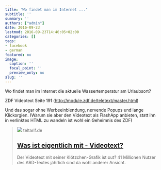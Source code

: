 ```yaml
---
title: 'Wo findet man im Internet ...'
subtitle: ''
summary: ''
authors: ["admin"]
date: 2016-09-23
lastmod: 2016-09-23T14:46:05+02:00
categories: []
tags:
- facebook
- german
featured: no
image:
  caption: ''
  focal_point: ''
  preview_only: no
slug: ''
---
```

Wo findet man im Internet die aktuelle Wassertemperatur am Urlaubsort? 

ZDF Videotext Seite 191 (http://module.zdf.de/teletext/master.html)

Und das sogar ohne Werbeeinblendung, nervende Popups und lange Klickorgien. 
(Warum sie aber den Videotext als FlashApp anbieten, statt ihn in verlinktes HTML zu wandeln ist wohl ein Geheimnis des ZDF)
> [![](https://www.teltarif.de/img/arch/2016/kw02/was-ist-mit-videotext-1ab.jpg)](http://www.teltarif.de/was-ist-mit-videotext/news/62468.html)
> teltarif.de
> ## [Was ist eigentlich mit - Videotext?](http://www.teltarif.de/was-ist-mit-videotext/news/62468.html)
>
>Der Videotext mit seiner Klötzchen-Grafik ist out? 41 Millionen Nutzer des ARD-Textes jährlich sind da wohl anderer Ansicht.


